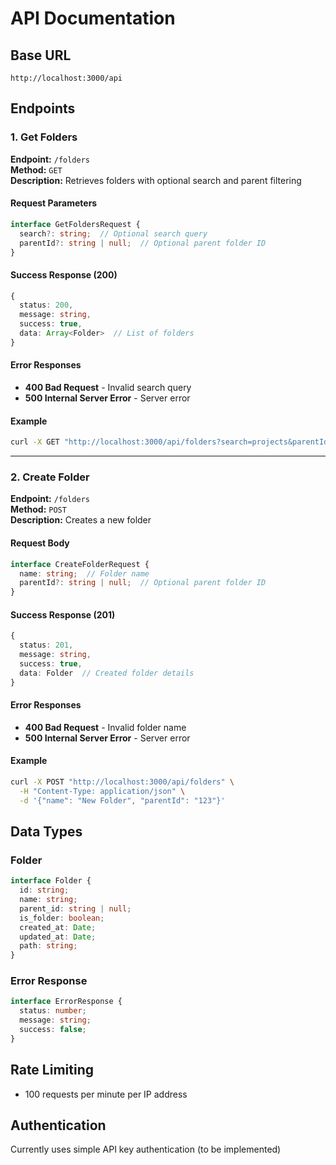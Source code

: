 # API Documentation

## Base URL
`http://localhost:3000/api`

## Endpoints

### 1. Get Folders
**Endpoint:** `/folders`  
**Method:** `GET`  
**Description:** Retrieves folders with optional search and parent filtering

#### Request Parameters
```typescript
interface GetFoldersRequest {
  search?: string;  // Optional search query
  parentId?: string | null;  // Optional parent folder ID
}
```

#### Success Response (200)
```typescript
{
  status: 200,
  message: string,
  success: true,
  data: Array<Folder>  // List of folders
}
```

#### Error Responses
- **400 Bad Request** - Invalid search query
- **500 Internal Server Error** - Server error

#### Example
```bash
curl -X GET "http://localhost:3000/api/folders?search=projects&parentId=123"
```

---

### 2. Create Folder
**Endpoint:** `/folders`  
**Method:** `POST`  
**Description:** Creates a new folder

#### Request Body
```typescript
interface CreateFolderRequest {
  name: string;  // Folder name
  parentId?: string | null;  // Optional parent folder ID
}
```

#### Success Response (201)
```typescript
{
  status: 201,
  message: string,
  success: true,
  data: Folder  // Created folder details
}
```

#### Error Responses
- **400 Bad Request** - Invalid folder name
- **500 Internal Server Error** - Server error

#### Example
```bash
curl -X POST "http://localhost:3000/api/folders" \
  -H "Content-Type: application/json" \
  -d '{"name": "New Folder", "parentId": "123"}'
```

## Data Types

### Folder
```typescript
interface Folder {
  id: string;
  name: string;
  parent_id: string | null;
  is_folder: boolean;
  created_at: Date;
  updated_at: Date;
  path: string;
}
```

### Error Response
```typescript
interface ErrorResponse {
  status: number;
  message: string;
  success: false;
}
```

## Rate Limiting
- 100 requests per minute per IP address

## Authentication
Currently uses simple API key authentication (to be implemented)
